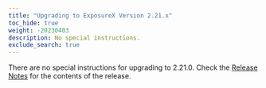 ```yaml
---
title: "Upgrading to ExposureX Version 2.21.x"
toc_hide: true
weight: -20230403
description: No special instructions.
exclude_search: true
---
```

There are no special instructions for upgrading to 2.21.0. Check the [Release Notes](https://github.com/ExposureX/django-ExposureX/releases/tag/2.21.0) for the contents of the release.
